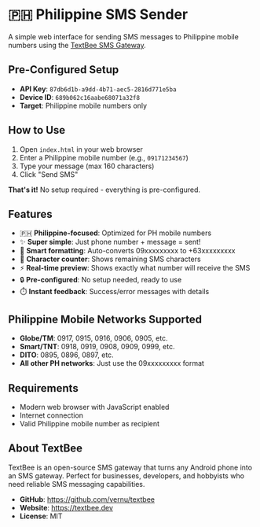 # 🇵🇭 Philippine SMS Sender

A simple web interface for sending SMS messages to Philippine mobile numbers using the [TextBee SMS Gateway](https://github.com/vernu/textbee).

## Pre-Configured Setup

- **API Key**: `87db6d1b-a9dd-4b71-aec5-2816d771e5ba`
- **Device ID**: `689b062c16aabe68071a32f8`
- **Target**: Philippine mobile numbers only

## How to Use

1. Open `index.html` in your web browser
2. Enter a Philippine mobile number (e.g., `09171234567`)
3. Type your message (max 160 characters)
4. Click "Send SMS"

**That's it!** No setup required - everything is pre-configured.

## Features

- 🇵🇭 **Philippine-focused**: Optimized for PH mobile numbers
- ✨ **Super simple**: Just phone number + message = sent!
- 📱 **Smart formatting**: Auto-converts 09xxxxxxxxx to +63xxxxxxxxx
- 📝 **Character counter**: Shows remaining SMS characters
- ⚡ **Real-time preview**: Shows exactly what number will receive the SMS
- 🔒 **Pre-configured**: No setup needed, ready to use
- ⏱️ **Instant feedback**: Success/error messages with details

## Philippine Mobile Networks Supported

- **Globe/TM**: 0917, 0915, 0916, 0906, 0905, etc.
- **Smart/TNT**: 0918, 0919, 0908, 0909, 0999, etc.  
- **DITO**: 0895, 0896, 0897, etc.
- **All other PH networks**: Just use the 09xxxxxxxxx format

## Requirements

- Modern web browser with JavaScript enabled
- Internet connection
- Valid Philippine mobile number as recipient

## About TextBee

TextBee is an open-source SMS gateway that turns any Android phone into an SMS gateway. Perfect for businesses, developers, and hobbyists who need reliable SMS messaging capabilities.

- **GitHub**: https://github.com/vernu/textbee
- **Website**: https://textbee.dev
- **License**: MIT
